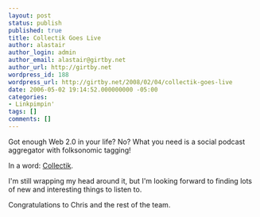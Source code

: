 ```yaml
---
layout: post
status: publish
published: true
title: Collectik Goes Live
author: alastair
author_login: admin
author_email: alastair@girtby.net
author_url: http://girtby.net
wordpress_id: 188
wordpress_url: http://girtby.net/2008/02/04/collectik-goes-live
date: 2006-05-02 19:14:52.000000000 -05:00
categories:
- Linkpimpin'
tags: []
comments: []
---
```

Got enough Web 2.0 in your life? No? What you need is a social podcast aggregator with folksonomic tagging!

In a word: [Collectik](http://collectik.net).

I'm still wrapping my head around it, but I'm looking forward to finding lots of new and interesting things to listen to.

Congratulations to Chris and the rest of the team.

